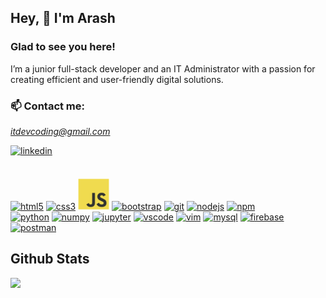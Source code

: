 ## Hey, 👋 I'm Arash 

### Glad to see you here!  
I’m a junior full-stack developer and an IT Administrator with a passion for creating efficient and user-friendly digital solutions.

### 📫 Contact me: 
*itdevcoding@gmail.com*


<a href="https://linkedin.com/in/arash-salehi-4b813926b" target="_blank">
<img src=https://img.shields.io/badge/linkedin-%231E77B5.svg?&style=for-the-badge&logo=linkedin&logoColor=white alt=linkedin style="margin-bottom: 5px;" />
</a>  

<br/> 

</td><td valign="top" width="50%">

</td></tr></table>  

<br/>  

<a href="https://www.w3schools.com/html/" target="_blank" rel="noreferrer"><img src="https://www.vectorlogo.zone/logos/w3_html5/w3_html5-icon.svg" alt="html5" width="50" height="50"></a> <a href="https://www.w3schools.com/css/" target="_blank" rel="noreferrer"><img src="https://www.vectorlogo.zone/logos/w3_css/w3_css-icon.svg" alt="css3" width="50" height="50"></a> <a href="https://developer.mozilla.org/en-US/docs/Web/JavaScript" target="_blank" rel="noreferrer"><img src="https://raw.githubusercontent.com/devicons/devicon/master/icons/javascript/javascript-original.svg" alt="javascript" width="50" height="50"></a> <a href="https://getbootstrap.com" target="_blank" rel="noreferrer"><img src="https://www.vectorlogo.zone/logos/getbootstrap/getbootstrap-icon.svg" alt="bootstrap" width="50" height="50"></a> 
<a href="https://git-scm.com/" target="_blank" rel="noreferrer"><img src="https://www.vectorlogo.zone/logos/git-scm/git-scm-icon.svg" alt="git" width="50" height="50"></a> 
<a href="https://nodejs.org" target="_blank" rel="noreferrer"><img src="https://www.vectorlogo.zone/logos/nodejs/nodejs-icon.svg" alt="nodejs" width="50" height="50"></a> <a href="https://www.npmjs.com" target="_blank" rel="noreferrer"><img src="https://www.vectorlogo.zone/logos/npmjs/npmjs-icon.svg" alt="npm" width="50" height="50"></a> <br /> <a href="https://www.python.org" target="_blank" rel="noreferrer"><img src="https://www.vectorlogo.zone/logos/python/python-icon.svg" alt="python" width="50" height="50"></a> <a href="https://numpy.org/" target="_blank" rel="noreferrer"><img src="https://www.vectorlogo.zone/logos/numpy/numpy-icon.svg" alt="numpy" width="50" height="50"></a> <a href="https://jupyter.org/" target="_blank" rel="noreferrer"><img src="https://www.vectorlogo.zone/logos/jupyter/jupyter-icon.svg" alt="jupyter" width="50" height="50"></a> <a href="https://code.visualstudio.com" target="_blank" rel="noreferrer"><img src="https://www.vectorlogo.zone/logos/visualstudio_code/visualstudio_code-icon.svg" alt="vscode" width="50" height="50"></a> <a href="https://www.vim.org" target="_blank" rel="noreferrer"><img src="https://www.vectorlogo.zone/logos/vim/vim-icon.svg" alt="vim" width="50" height="50"></a> <a href="https://www.mysql.com" target="_blank" rel="noreferrer"><img src="https://www.vectorlogo.zone/logos/mysql/mysql-icon.svg" alt="mysql" width="50" height="50"></a> <a href="https://firebase.google.com" target="_blank" rel="noreferrer"><img src="https://www.vectorlogo.zone/logos/firebase/firebase-icon.svg" alt="firebase" width="50" height="50"></a>  <a href="https://www.postman.com" target="_blank" rel="noreferrer"><img src="https://www.vectorlogo.zone/logos/getpostman/getpostman-icon.svg" alt="postman" width="50" height="50"></a>

## Github Stats  

</td><td valign="top" width="50%">

<img src="https://github-readme-stats.vercel.app/api/top-langs/?username=arashcoding&hide_border=true&layout=compact" align="left" style="width: 50%, height: 30%" />

</td></tr></table>  

<br/>  
